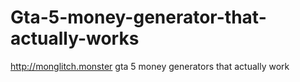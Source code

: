 # Gta-5-money-generator-that-actually-works
http://monglitch.monster gta 5 money generators that actually work

